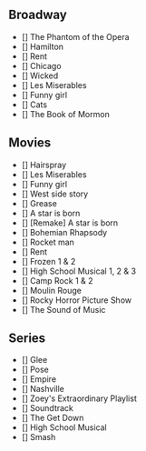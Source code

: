## Broadway
- [] The Phantom of the Opera
- [] Hamilton
- [] Rent
- [] Chicago
- [] Wicked
- [] Les Miserables
- [] Funny girl
- [] Cats
- [] The Book of Mormon

## Movies
- [] Hairspray
- [] Les Miserables
- [] Funny girl
- [] West side story
- [] Grease
- [] A star is born
- [] [Remake] A star is born 
- [] Bohemian Rhapsody
- [] Rocket man
- [] Rent
- [] Frozen 1 & 2
- [] High School Musical 1, 2 & 3
- [] Camp Rock 1 & 2
- [] Moulin Rouge
- [] Rocky Horror Picture Show
- [] The Sound of Music


## Series
- [] Glee
- [] Pose
- [] Empire
- [] Nashville
- [] Zoey's Extraordinary Playlist
- [] Soundtrack
- [] The Get Down
- [] High School Musical
- [] Smash
